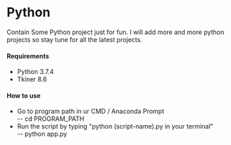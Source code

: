 # Python
Contain Some Python project just for fun. I will add more and more python projects so stay tune for all the latest projects. 

#### Requirements
- Python 3.7.4
- Tkiner 8.6

#### How to use
- Go to program path in ur CMD / Anaconda Prompt <br>
-- cd PROGRAM_PATH
- Run the script by typing "python (script-name).py in your terminal"<br>
-- python app.py

####
